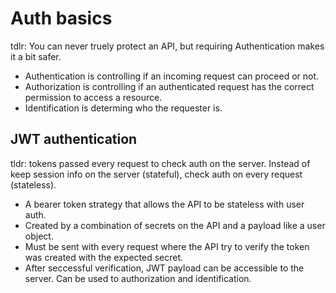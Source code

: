 # Auth basics

tdlr: You can never truely protect an API, but requiring Authentication makes it a bit safer.

- Authentication is controlling if an incoming request can proceed or not.
- Authorization is controlling if an authenticated request has the correct permission to access a resource.
- Identification is determing who the requester is.

## JWT authentication

tldr: tokens passed every request to check auth on the server.
Instead of keep session info on the server (stateful), check auth on every request (stateless).

- A bearer token strategy that allows the API to be stateless with user auth.
- Created by a combination of secrets on the API and a payload like a user object.
- Must be sent with every request where the API try to verify the token was created with the expected secret.
- After seccessful verification, JWT payload can be accessible to the server. Can be used to authorization and identification.
